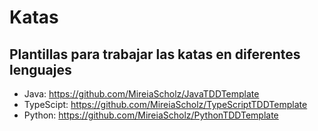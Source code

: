 # Katas

## Plantillas para trabajar las katas en diferentes lenguajes
- Java: https://github.com/MireiaScholz/JavaTDDTemplate
- TypeScipt: https://github.com/MireiaScholz/TypeScriptTDDTemplate
- Python: https://github.com/MireiaScholz/PythonTDDTemplate
